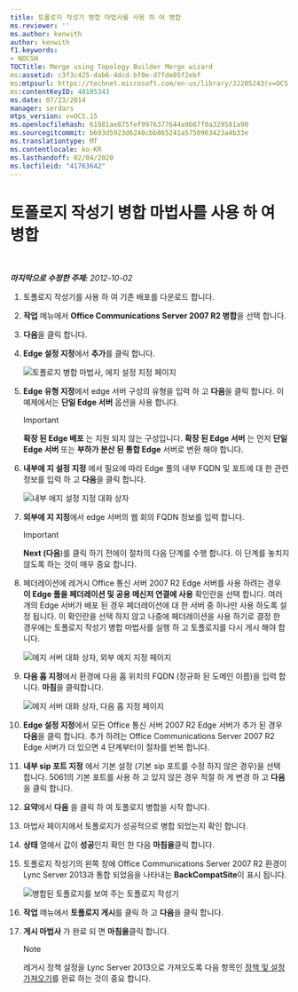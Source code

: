 ```yaml
---
title: 토폴로지 작성기 병합 마법사를 사용 하 여 병합
ms.reviewer: ''
ms.author: kenwith
author: kenwith
f1.keywords:
- NOCSH
TOCTitle: Merge using Topology Builder Merge wizard
ms:assetid: c3f3c425-dab6-4dcd-bf0e-d7fde05f2ebf
ms:mtpsurl: https://technet.microsoft.com/en-us/library/JJ205243(v=OCS.15)
ms:contentKeyID: 48185343
ms.date: 07/23/2014
manager: serdars
mtps_version: v=OCS.15
ms.openlocfilehash: 61981ae875fef9976377644a9b67f0a329581a90
ms.sourcegitcommit: b693d5923d6240cbb865241a5750963423a4b33e
ms.translationtype: MT
ms.contentlocale: ko-KR
ms.lasthandoff: 02/04/2020
ms.locfileid: "41763642"
---
```

<div data-xmlns="http://www.w3.org/1999/xhtml">

<div class="topic" data-xmlns="http://www.w3.org/1999/xhtml" data-msxsl="urn:schemas-microsoft-com:xslt" data-cs="http://msdn.microsoft.com/en-us/">

<div data-asp="http://msdn2.microsoft.com/asp">

# <a name="merge-using-topology-builder-merge-wizard"></a>토폴로지 작성기 병합 마법사를 사용 하 여 병합

</div>

<div id="mainSection">

<div id="mainBody">

<span> </span>

_**마지막으로 수정한 주제:** 2012-10-02_

1.  토폴로지 작성기를 사용 하 여 기존 배포를 다운로드 합니다.

2.  **작업** 메뉴에서 **Office Communications Server 2007 R2 병합**을 선택 합니다.

3.  **다음**을 클릭 합니다.

4.  **Edge 설정 지정**에서 **추가**를 클릭 합니다.
    
    ![토폴로지 병합 마법사, 에지 설정 지정 페이지](images/JJ205243.cdca609d-d4d5-47d9-9ff8-8b1daa4106e1(OCS.15).jpg "토폴로지 병합 마법사, 에지 설정 지정 페이지")  

5.  **Edge 유형 지정**에서 edge 서버 구성의 유형을 입력 하 고 **다음**을 클릭 합니다. 이 예제에서는 **단일 Edge 서버** 옵션을 사용 합니다.
    
    <div>
    

    > [!IMPORTANT]  
    > <STRONG>확장 된 Edge 배포</STRONG> 는 지원 되지 않는 구성입니다. <STRONG>확장 된 Edge 서버</STRONG> 는 먼저 <STRONG>단일 Edge 서버</STRONG> 또는 <STRONG>부하가 분산 된 통합 Edge</STRONG> 서버로 변환 해야 합니다.

    
    </div>

6.  **내부에 지 설정 지정** 에서 필요에 따라 Edge 풀의 내부 FQDN 및 포트에 대 한 관련 정보를 입력 하 고 **다음**을 클릭 합니다.
    
    ![내부 에지 설정 지정 대화 상자](images/JJ205243.dd664761-839c-4ac8-bd1a-5525589dfbb0(OCS.15).jpg "내부 에지 설정 지정 대화 상자")  

7.  **외부에 지 지정**에서 edge 서버의 웹 회의 FQDN 정보를 입력 합니다.
    
    <div>
    

    > [!IMPORTANT]  
    > <STRONG>Next (다음</STRONG>)를 클릭 하기 전에이 절차의 다음 단계를 수행 합니다. 이 단계를 놓치지 않도록 하는 것이 매우 중요 합니다.

    
    </div>

8.  페더레이션에 레거시 Office 통신 서버 2007 R2 Edge 서버를 사용 하려는 경우 **이 Edge 풀을 페더레이션 및 공용 메신저 연결에 사용** 확인란을 선택 합니다. 여러 개의 Edge 서버가 배포 된 경우 페더레이션에 대 한 서버 중 하나만 사용 하도록 설정 됩니다. 이 확인란을 선택 하지 않고 나중에 페더레이션을 사용 하기로 결정 한 경우에는 토폴로지 작성기 병합 마법사를 실행 하 고 토폴로지를 다시 게시 해야 합니다.
    
    ![에지 서버 대화 상자, 외부 에지 지정 페이지](images/JJ205243.32e97ce5-92f0-477e-8125-5d2ece237b13(OCS.15).jpg "에지 서버 대화 상자, 외부 에지 지정 페이지")  

9.  **다음 홉 지정**에서 환경에 다음 홉 위치의 FQDN (정규화 된 도메인 이름)을 입력 합니다. **마침**을 클릭합니다.
    
    ![에지 서버 대화 상자, 다음 홉 지정 페이지](images/JJ205243.e734ee0d-f91c-4f3f-8ae6-248ecabcf678(OCS.15).jpg "에지 서버 대화 상자, 다음 홉 지정 페이지")  

10. **Edge 설정 지정**에서 모든 Office 통신 서버 2007 R2 Edge 서버가 추가 된 경우 **다음**을 클릭 합니다. 추가 하려는 Office Communications Server 2007 R2 Edge 서버가 더 있으면 4 단계부터이 절차를 반복 합니다.

11. **내부 sip 포트 지정** 에서 기본 설정 (기본 sip 포트를 수정 하지 않은 경우)을 선택 합니다. 5061의 기본 포트를 사용 하 고 있지 않은 경우 적절 하 게 변경 하 고 **다음**을 클릭 합니다.

12. **요약**에서 **다음** 을 클릭 하 여 토폴로지 병합을 시작 합니다.

13. 마법사 페이지에서 토폴로지가 성공적으로 병합 되었는지 확인 합니다.

14. **상태** 열에서 값이 **성공**인지 확인 한 다음 **마침을**클릭 합니다.

15. 토폴로지 작성기의 왼쪽 창에 Office Communications Server 2007 R2 환경이 Lync Server 2013과 통합 되었음을 나타내는 **BackCompatSite**이 표시 됩니다.
    
    ![병합된 토폴로지를 보여 주는 토폴로지 작성기](images/JJ205243.62751c76-f018-4c6d-bb48-c61ef8974d31(OCS.15).jpg "병합된 토폴로지를 보여 주는 토폴로지 작성기")  

16. **작업** 메뉴에서 **토폴로지 게시**를 클릭 하 고 **다음**을 클릭 합니다.

17. **게시 마법사** 가 완료 되 면 **마침을**클릭 합니다.
    
    <div>
    

    > [!NOTE]  
    > 레거시 정책 설정을 Lync Server 2013으로 가져오도록 다음 항목인 <A href="import-policies-and-settings.md">정책 및 설정 가져오기</A>를 완료 하는 것이 중요 합니다.

    
    </div>

</div>

<span> </span>

</div>

</div>

</div>

